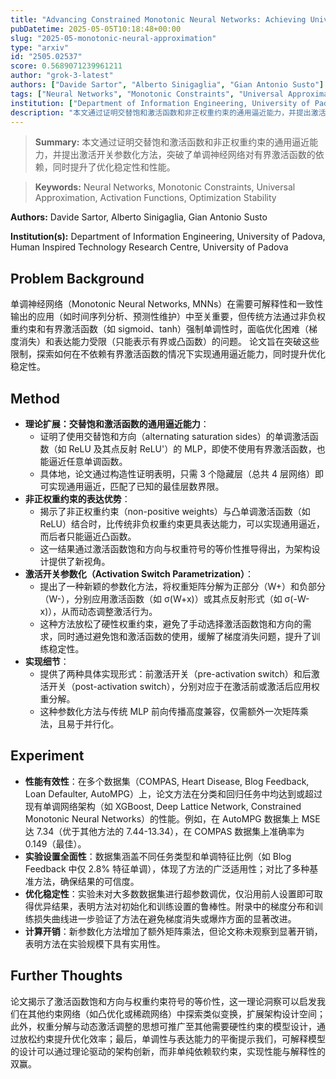 ```yaml
---
title: "Advancing Constrained Monotonic Neural Networks: Achieving Universal Approximation Beyond Bounded Activations"
pubDatetime: 2025-05-05T10:18:48+00:00
slug: "2025-05-monotonic-neural-approximation"
type: "arxiv"
id: "2505.02537"
score: 0.5689071239961211
author: "grok-3-latest"
authors: ["Davide Sartor", "Alberto Sinigaglia", "Gian Antonio Susto"]
tags: ["Neural Networks", "Monotonic Constraints", "Universal Approximation", "Activation Functions", "Optimization Stability"]
institution: ["Department of Information Engineering, University of Padova", "Human Inspired Technology Research Centre, University of Padova"]
description: "本文通过证明交替饱和激活函数和非正权重约束的通用逼近能力，并提出激活开关参数化方法，突破了单调神经网络对有界激活函数的依赖，同时提升了优化稳定性和性能。"
---
```


> **Summary:** 本文通过证明交替饱和激活函数和非正权重约束的通用逼近能力，并提出激活开关参数化方法，突破了单调神经网络对有界激活函数的依赖，同时提升了优化稳定性和性能。 

> **Keywords:** Neural Networks, Monotonic Constraints, Universal Approximation, Activation Functions, Optimization Stability

**Authors:** Davide Sartor, Alberto Sinigaglia, Gian Antonio Susto

**Institution(s):** Department of Information Engineering, University of Padova, Human Inspired Technology Research Centre, University of Padova


## Problem Background

单调神经网络（Monotonic Neural Networks, MNNs）在需要可解释性和一致性输出的应用（如时间序列分析、预测性维护）中至关重要，但传统方法通过非负权重约束和有界激活函数（如 sigmoid、tanh）强制单调性时，面临优化困难（梯度消失）和表达能力受限（只能表示有界或凸函数）的问题。
论文旨在突破这些限制，探索如何在不依赖有界激活函数的情况下实现通用逼近能力，同时提升优化稳定性。

## Method

*   **理论扩展：交替饱和激活函数的通用逼近能力**：
    *   证明了使用交替饱和方向（alternating saturation sides）的单调激活函数（如 ReLU 及其点反射 ReLU'）的 MLP，即使不使用有界激活函数，也能逼近任意单调函数。
    *   具体地，论文通过构造性证明表明，只需 3 个隐藏层（总共 4 层网络）即可实现通用逼近，匹配了已知的最佳层数界限。
*   **非正权重约束的表达优势**：
    *   揭示了非正权重约束（non-positive weights）与凸单调激活函数（如 ReLU）结合时，比传统非负权重约束更具表达能力，可以实现通用逼近，而后者只能逼近凸函数。
    *   这一结果通过激活函数饱和方向与权重符号的等价性推导得出，为架构设计提供了新视角。
*   **激活开关参数化（Activation Switch Parametrization）**：
    *   提出了一种新颖的参数化方法，将权重矩阵分解为正部分（W+）和负部分（W-），分别应用激活函数（如 σ(W+x)）或其点反射形式（如 σ(-W-x)），从而动态调整激活行为。
    *   这种方法放松了硬性权重约束，避免了手动选择激活函数饱和方向的需求，同时通过避免饱和激活函数的使用，缓解了梯度消失问题，提升了训练稳定性。
*   **实现细节**：
    *   提供了两种具体实现形式：前激活开关（pre-activation switch）和后激活开关（post-activation switch），分别对应于在激活前或激活后应用权重分解。
    *   这种参数化方法与传统 MLP 前向传播高度兼容，仅需额外一次矩阵乘法，且易于并行化。

## Experiment

*   **性能有效性**：在多个数据集（COMPAS, Heart Disease, Blog Feedback, Loan Defaulter, AutoMPG）上，论文方法在分类和回归任务中均达到或超过现有单调网络架构（如 XGBoost, Deep Lattice Network, Constrained Monotonic Neural Networks）的性能。例如，在 AutoMPG 数据集上 MSE 达 7.34（优于其他方法的 7.44-13.34），在 COMPAS 数据集上准确率为 0.149（最佳）。
*   **实验设置全面性**：数据集涵盖不同任务类型和单调特征比例（如 Blog Feedback 中仅 2.8% 特征单调），体现了方法的广泛适用性；对比了多种基准方法，确保结果的可信度。
*   **优化稳定性**：实验未对大多数数据集进行超参数调优，仅沿用前人设置即可取得优异结果，表明方法对初始化和训练设置的鲁棒性。附录中的梯度分布和训练损失曲线进一步验证了方法在避免梯度消失或爆炸方面的显著改进。
*   **计算开销**：新参数化方法增加了额外矩阵乘法，但论文称未观察到显著开销，表明方法在实验规模下具有实用性。

## Further Thoughts

论文揭示了激活函数饱和方向与权重约束符号的等价性，这一理论洞察可以启发我们在其他约束网络（如凸优化或稀疏网络）中探索类似变换，扩展架构设计空间；此外，权重分解与动态激活调整的思想可推广至其他需要硬性约束的模型设计，通过放松约束提升优化效率；最后，单调性与表达能力的平衡提示我们，可解释模型的设计可以通过理论驱动的架构创新，而非单纯依赖软约束，实现性能与解释性的双赢。